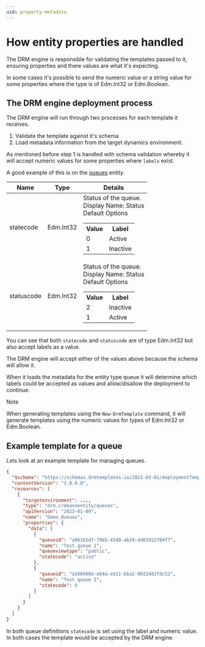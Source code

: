 ```yaml
---
uid: property-metadata
---
```


# How entity properties are handled

The DRM engine is responsible for validating the templates passed to it, ensuring properties and
there values are what it's expecting.

In some cases it's possible to send the numeric value or a string value for some properties where the
type is of Edm.Int32 or Edm.Boolean.

## The DRM engine deployment process

The DRM engine will run through two processes for each template it receives.

1.  Validate the template against it's schema
2.  Load metadata information from the target dynamics environment.

As mentioned before step 1 is handled with schema validation whereby it will accept numeric values for some
properties where ```labels``` exist.

A good example of this is on the [queues](https://learn.microsoft.com/en-us/power-apps/developer/data-platform/webapi/reference/queue?view=dataverse-latest) entity.

| Name | Type | Details |
|-|-|-|
| statecode | Edm.Int32 | Status of the queue.<br>Display Name: Status<br>Default Options<br><table><tbody><tr><th>Value</th><th>Label</th></tr><tr><td>0</td><td>Active</td></tr><tr><td>1</td><td>Inactive</td></tr></tbody></table>|
| statuscode | Edm.Int32 | Status of the queue.<br>Display Name: Status<br>Default Options<br><table><tbody><tr><th>Value</th><th>Label</th></tr><tr><td>2</td><td>Inactive</td></tr><tr><td>1</td><td>Active</td></tr></tbody></table>|

You can see that both ```statecode``` and ```statuscode``` are of type Edm.Int32 but also accept labels as a value.

The DRM engine will accept either of the values above because the schema will allow it.

When it loads the metadata for the entity type queue it will determine which labels could be accepted
as values and allow/disallow the deployment to continue.

>[!NOTE]
> When generating templates using the ```New-DrmTemplate``` command, it will generate templates using 
the numeric values for types of Edm.Int32 or Edm.Boolean.

## Example template for a queue

Lets look at an example template for managing queues.

```json
{
  "$schema": "https://schemas.drmtemplates.io/2021-03-01/deploymentTemplate.json#",
  "contentVersion": "1.0.0.0",
  "resources": [
    {
      "targetenvironment": ...,
      "type": "drm.crmbaseentity/queues",
      "apiVersion": "2023-01-09",
      "name": "Demo_Queues",
      "properties": {
        "data": [
          {
            "queueid": "a9b1b5d7-70b5-4540-ab19-4d65922704f7",
            "name": "Test queue 1",
            "queueviewtype": "public",
            "statecode": "active"
          },
          {
            "queueid": "a166668e-eb4a-ed11-bba2-0022483fdc52",
            "name": "Test queue 2",
            "statecode": 0
          }
        ]
      }
    }
  ]
}
```

In both queue definitions ```statecode``` is set using the label and numeric value.  In both 
cases the template would be accepted by the DRM engine.